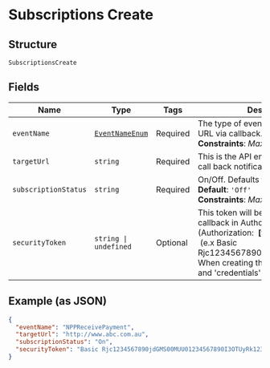 
# Subscriptions Create

## Structure

`SubscriptionsCreate`

## Fields

| Name | Type | Tags | Description |
|  --- | --- | --- | --- |
| `eventName` | [`EventNameEnum`](../../doc/models/event-name-enum.md) | Required | The type of event to be sent to this URL via callback.<br>**Constraints**: *Maximum Length*: `50` |
| `targetUrl` | `string` | Required | This is the API endpoint where the call back notification will be sent. |
| `subscriptionStatus` | `string` | Required | On/Off. Defaults to Off.<br>**Default**: `'Off'`<br>**Constraints**: *Maximum Length*: `50` |
| `securityToken` | `string \| undefined` | Optional | This token will be sent back with the callback in Authorization header. <br> (Authorization:&nbsp; <strong>[type] [credentials] </strong>&nbsp;(e.x Basic Rjc1234567890jdGMS67890U78...)) <br> When creating the token, both 'type' and 'credentials' are required. |

## Example (as JSON)

```json
{
  "eventName": "NPPReceivePayment",
  "targetUrl": "http://www.abc.com.au",
  "subscriptionStatus": "On",
  "securityToken": "Basic Rjc1234567890jdGMS00MUU01234567890I3OTUyRk1234567890UEB51234567890TM0NjM="
}
```

